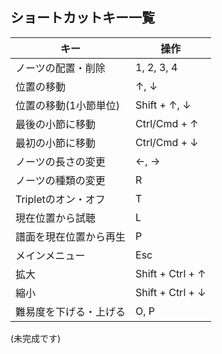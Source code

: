 ## ショートカットキー一覧

|キー|操作|
|----|----|
|ノーツの配置・削除|1, 2, 3, 4|
|位置の移動|↑, ↓|
|位置の移動(1小節単位)|Shift + ↑, ↓|
|最後の小節に移動|Ctrl/Cmd + ↑|
|最初の小節に移動|Ctrl/Cmd + ↓|
|ノーツの長さの変更|←, →|
|ノーツの種類の変更|R|
|Tripletのオン・オフ|T|
|現在位置から試聴|L|
|譜面を現在位置から再生|P|
|メインメニュー|Esc|
|拡大|Shift + Ctrl + ↑|
|縮小|Shift + Ctrl + ↓|
|難易度を下げる・上げる|O, P|

(未完成です)
